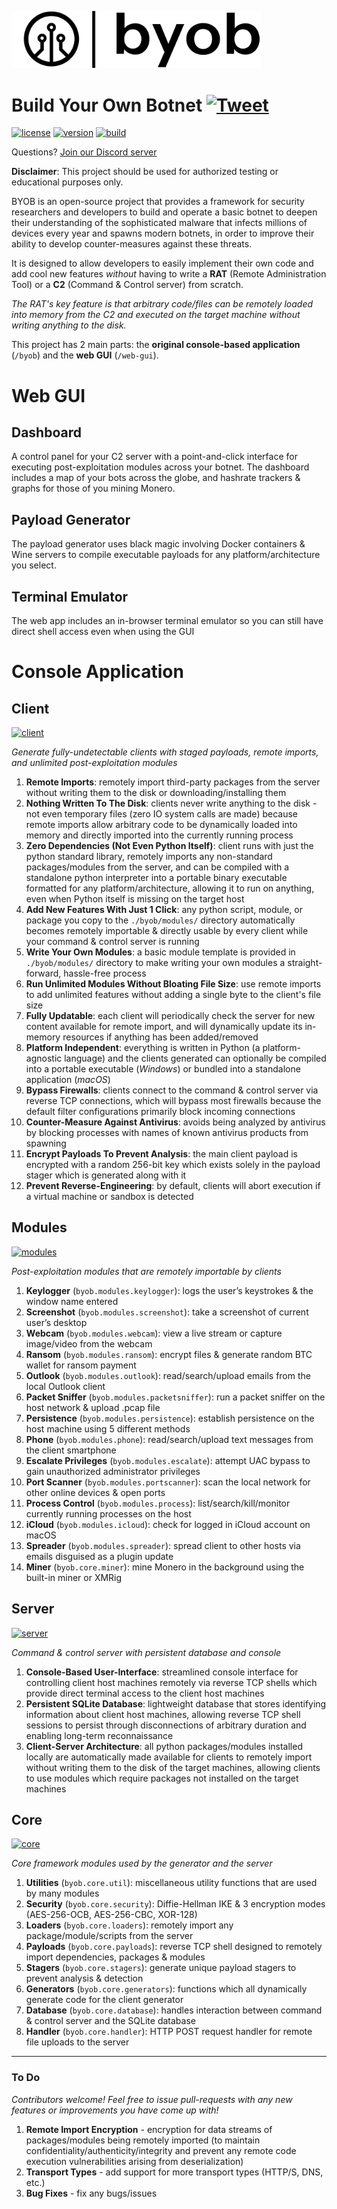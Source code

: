 <img src="https://raw.githubusercontent.com/malwaredllc/byob/master/byob/static/byob_logo_email-black.png" width="400px"></img>
# Build Your Own Botnet [![Tweet](https://img.shields.io/twitter/url/http/shields.io.svg?style=social)](https://twitter.com/intent/tweet?text=BYOB%20(Build%20Your%20Own%20Botnet)&url=https://github.com/malwaredllc/byob&via=malwaredllc&hashtags=botnet,python,infosec,github)
[![license](https://img.shields.io/badge/license-GPL-brightgreen.svg)](https://github.com/malwaredllc/byob/blob/master/LICENSE)
[![version](https://img.shields.io/badge/version-1.0-lightgrey.svg)](https://github.com/malwaredllc/byob)
[![build](https://img.shields.io/travis/com/malwaredllc/byob/master.svg)](https://travis-ci.com/malwaredllc/byob.svg?branch=master)

Questions? [Join our Discord server](https://discord.gg/8FsSrw7)

__Disclaimer__: This project should be used for authorized testing or educational purposes only.

BYOB is an open-source project that provides a framework for security researchers and developers 
to build and operate a basic botnet to deepen their understanding of the sophisticated malware 
that infects millions of devices every year and spawns modern botnets, in order to improve their 
ability to develop counter-measures against these threats. 

It is designed to allow developers to easily implement their own code and add cool new
features *without* having to write a **RAT** (Remote Administration Tool) or a
**C2** (Command & Control server) from scratch.

*The RAT's key feature is that arbitrary code/files can be remotely loaded into memory
from the C2 and executed on the target machine without writing anything to the disk.*

This project has 2 main parts: the **original console-based application** (`/byob`) and the **web GUI** (`/web-gui`).

# Web GUI

## Dashboard
A control panel for your C2 server with a point-and-click interface for executing post-exploitation modules across your botnet. The dashboard includes a map of your bots across the globe, and hashrate trackers & graphs for those of you mining Monero.

## Payload Generator
The payload generator uses black magic involving Docker containers & Wine servers to compile executable payloads for any platform/architecture you select.

## Terminal Emulator
The web app includes an in-browser terminal emulator so you can still have direct shell access even when using the GUI

# Console Application

## Client
[![client](https://img.shields.io/badge/byob-client-blue.svg)](https://github.com/malwaredllc/byob/blob/master/byob/payloads.py)

*Generate fully-undetectable clients with staged payloads, remote imports, and unlimited post-exploitation modules*

1) __Remote Imports__: remotely import third-party packages from the server without writing them 
to the disk or downloading/installing them
2) __Nothing Written To The Disk__: clients never write anything to the disk - not even temporary files (zero IO
system calls are made) because remote imports allow arbitrary code to be 
dynamically loaded into memory and directly imported into the currently running 
process
3) __Zero Dependencies (Not Even Python Itself)__: client runs with just the python standard library, remotely imports any non-standard
packages/modules from the server, and can be compiled with a standalone python 
interpreter into a portable binary executable formatted for any platform/architecture,
allowing it to run on anything, even when Python itself is missing on the target host
4) __Add New Features With Just 1 Click__: any python script, module, or package you copy to the `./byob/modules/` directory
automatically becomes remotely importable & directly usable by every client while 
your command & control server is running
5) __Write Your Own Modules__: a basic module template is provided in `./byob/modules/` directory to make writing
your own modules a straight-forward, hassle-free process
6) __Run Unlimited Modules Without Bloating File Size__: use remote imports to add unlimited features without adding a single byte to the
client's file size 
7) __Fully Updatable__: each client will periodically check the server for new content available for
remote import, and will dynamically update its in-memory resources
if anything has been added/removed
8) __Platform Independent__: everything is written in Python (a platform-agnostic language) and the clients
generated can optionally be compiled into a portable executable (*Windows*) or
bundled into a standalone application (*macOS*)
9) __Bypass Firewalls__: clients connect to the command & control server via reverse TCP connections, which
will bypass most firewalls because the default filter configurations primarily
block incoming connections
10) __Counter-Measure Against Antivirus__: avoids being analyzed by antivirus by blocking processes with names of known antivirus
products from spawning
11) __Encrypt Payloads To Prevent Analysis__: the main client payload is encrypted with a random 256-bit key which exists solely
in the payload stager which is generated along with it
12) __Prevent Reverse-Engineering__: by default, clients will abort execution if a virtual machine or sandbox is detected

## Modules
[![modules](https://img.shields.io/badge/byob-modules-blue.svg)](https://github.com/malwaredllc/byob/blob/master/byob/modules)

*Post-exploitation modules that are remotely importable by clients*

1) __Keylogger__ (`byob.modules.keylogger`): logs the user’s keystrokes & the window name entered
2) __Screenshot__ (`byob.modules.screenshot`): take a screenshot of current user’s desktop
3) __Webcam__ (`byob.modules.webcam`): view a live stream or capture image/video from the webcam
4) __Ransom__ (`byob.modules.ransom`): encrypt files & generate random BTC wallet for ransom payment
5) __Outlook__ (`byob.modules.outlook`): read/search/upload emails from the local Outlook client
6) __Packet Sniffer__ (`byob.modules.packetsniffer`): run a packet sniffer on the host network & upload .pcap file
7) __Persistence__ (`byob.modules.persistence`): establish persistence on the host machine using 5 different methods
8) __Phone__ (`byob.modules.phone`): read/search/upload text messages from the client smartphone
9) __Escalate Privileges__ (`byob.modules.escalate`): attempt UAC bypass to gain unauthorized administrator privileges
10) __Port Scanner__ (`byob.modules.portscanner`): scan the local network for other online devices & open ports
11) __Process Control__ (`byob.modules.process`): list/search/kill/monitor currently running processes on the host
12) __iCloud__ (`byob.modules.icloud`): check for logged in iCloud account on macOS
13) __Spreader__ (`byob.modules.spreader`): spread client to other hosts via emails disguised as a plugin update
14) __Miner__ (`byob.core.miner`): mine Monero in the background using the built-in miner or XMRig

## Server
[![server](https://img.shields.io/badge/byob-server-blue.svg)](https://github.com/malwaredllc/byob/blob/master/byob/server.py)

*Command & control server with persistent database and console*

1) __Console-Based User-Interface__: streamlined console interface for controlling client host machines remotely via
reverse TCP shells which provide direct terminal access to the client host machines
2) __Persistent SQLite Database__: lightweight database that stores identifying information about client host machines,
allowing reverse TCP shell sessions to persist through disconnections of arbitrary
duration and enabling long-term reconnaissance
3) __Client-Server Architecture__: all python packages/modules installed locally are automatically made available for clients 
to remotely import without writing them to the disk of the target machines, allowing clients to use modules which require
packages not installed on the target machines

## Core
[![core](https://img.shields.io/badge/byob-core-blue.svg)](https://github.com/malwaredllc/byob/blob/master/byob/core)

*Core framework modules used by the generator and the server*

1) __Utilities__ (`byob.core.util`): miscellaneous utility functions that are used by many modules
2) __Security__ (`byob.core.security`): Diffie-Hellman IKE & 3 encryption modes (AES-256-OCB, AES-256-CBC, XOR-128)
3) __Loaders__ (`byob.core.loaders`): remotely import any package/module/scripts from the server
4) __Payloads__ (`byob.core.payloads`): reverse TCP shell designed to remotely import dependencies, packages & modules
5) __Stagers__ (`byob.core.stagers`): generate unique payload stagers to prevent analysis & detection   
6) __Generators__ (`byob.core.generators`): functions which all dynamically generate code for the client generator
7) __Database__ (`byob.core.database`): handles interaction between command & control server and the SQLite database
8) __Handler__ (`byob.core.handler`): HTTP POST request handler for remote file uploads to the server

________________________________________________________________________________________________

### To Do

*Contributors welcome! Feel free to issue pull-requests with any new features or improvements you have come up with!*

1) __Remote Import Encryption__ - encryption for data streams of packages/modules being remotely imported (to maintain confidentiality/authenticity/integrity and prevent any remote code execution vulnerabilities arising from deserialization)
2) __Transport Types__ - add support for more transport types (HTTP/S, DNS, etc.)
3) __Bug Fixes__ - fix any bugs/issues
